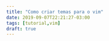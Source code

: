 ```yaml
---
title: "Como criar temas para o vim"
date: 2019-09-07T22:21:27-03:00
tags: [tutorial,vim]
draft: true
---
```


